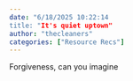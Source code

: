 ```yaml
---
date: "6/18/2025 10:22:14
title: "It's quiet uptown"
author: "thecleaners"
categories: ["Resource Recs"]
---
```


Forgiveness, can you imagine
